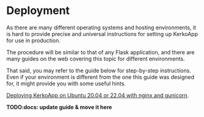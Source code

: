 # Deployment

As there are many different operating systems and hosting environments, it is
hard to provide precise and universal instructions for setting up KerkoApp for
use in production.

The procedure will be similar to that of any Flask application, and there are
many guides on the web covering this topic for different environments.

That said, you may refer to the guide below for step-by-step instructions. Even
if your environment is different from the one this guide was designed for, it
might provide you with some useful hints.

[Deploying KerkoApp on Ubuntu 20.04 or 22.04 with nginx and
gunicorn](https://gist.github.com/davidlesieur/e1dafd09636a4bb333ad360e4b2c5d6d).

**TODO:docs: update guide & move it here**
